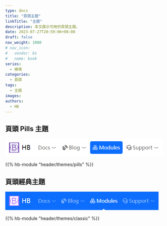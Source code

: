 ```yaml
---
type: docs
title: "頁頭主題"
linkTitle: "主題"
description: 本文展示可用的頁頭主題。 
date: 2023-07-27T20:59:06+08:00
draft: false
nav_weight: 1000
# nav_icon:
#   vendor: bs
#   name: book
series:
  - 模塊
categories:
  - 頁頭
tags:
  - 主題
images:
authors:
  - HB
---
```


## 頁頭 Pills 主題

![頁頭 Pills 主題](pills.png#center)

{{% hb-module "header/themes/pills" %}}

## 頁頭經典主題

![頁頭經典主題](classic.png#center)

{{% hb-module "header/themes/classic" %}}
